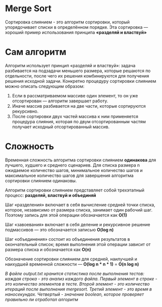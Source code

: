 # Merge Sort
Сортировка слиянием  - это алгоритм сортировки, который упорядочивает списки в определённом порядке. Эта сортировка — хороший пример использования принципа **«разделяй и властвуй»**

# Сам алгоритм
Алгоритм использует принцип «разделяй и властвуй»: задача разбивается на подзадачи меньшего размера, которые решаются по отдельности, после чего их решения комбинируются для получения решения исходной задачи. Конкретно процедуру сортировки слиянием можно описать следующим образом:
1.  Если в рассматриваемом массиве один элемент, то он уже отсортирован — алгоритм завершает работу.
2.  Иначе массив разбивается на две части, которые сортируются рекурсивно.
3.  После сортировки двух частей массива к ним применяется процедура слияния, которая по двум отсортированным частям получает исходный отсортированный массив.
# Сложность
Временная сложность алгоритма сортировки слиянием **одинакова** для лучшего, худшего и среднего сценариев. Для списка размера n ожидаемое количество шагов, минимальное количество шагов и максимальное количество шагов для завершения алгоритма сортировки слиянием одинаковы.

Алгоритм сортировки слиянием представляет собой трехэтапный процесс: **разделяй, властвуй и объединяй**

Шаг «разделения» включает в себя вычисление средней точки списка, которое, независимо от размера списка, занимает один рабочий шаг. Поэтому запись для этой операции обозначается как **O(1)**

Шаг «завоевания» включает в себя деление и рекурсивное решение подмассивов — это обозначается записью **O(log n)**

Шаг «объединения» состоит из объединения результатов в окончательный список; время выполнения этой операции зависит от размера списка и обозначается как **O(n)**

Обозначение сортировки слиянием для средней, наилучшей и наихудшей временной сложности — **O(log n * n * 1)** = **O(n log n)**

*В файле output.txt хранится статистика после выполнения тестов: каждая строка - это анализ каждого файла. Первый элемент в строке - это количество элементов в тесте. Второй элемент - это количество итераций после выполнения mergesort. Третий элемент - это время в наносекундах. Четвертый - значение boolean, которое проверяет правильно ли отработал алгоритм*